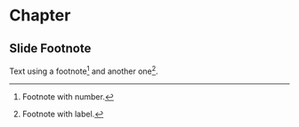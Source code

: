 # Chapter
## Slide Footnote

Text using a footnote[^1] and another one[^label].

[^1]: Footnote with number.
[^label]: Footnote with label.
